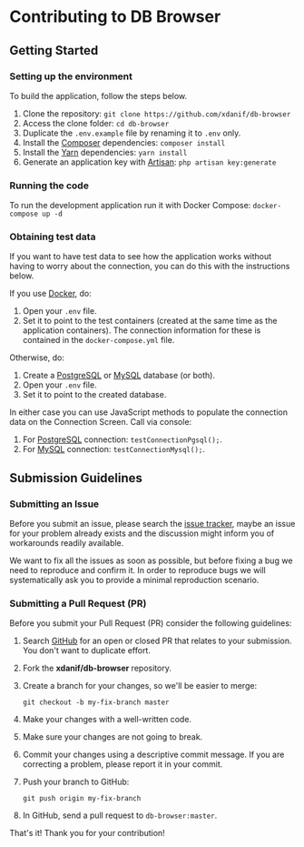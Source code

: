# Contributing to DB Browser

## Getting Started

### Setting up the environment

To build the application, follow the steps below.

1. Clone the repository: `git clone https://github.com/xdanif/db-browser`
2. Access the clone folder: `cd db-browser`
3. Duplicate the `.env.example` file by renaming it to `.env` only.
4. Install the [Composer](https://getcomposer.org/) dependencies: `composer install`
5. Install the [Yarn](https://yarnpkg.com/) dependencies: `yarn install`
6. Generate an application key with [Artisan](https://laravel.com/docs/master/artisan): `php artisan key:generate`

### Running the code

To run the development application run it with Docker Compose: `docker-compose up -d`

### Obtaining test data

If you want to have test data to see how the application works without having to worry about the connection, you can do this with the instructions below.

If you use [Docker](https://www.docker.com/), do:
1. Open your `.env` file.
2. Set it to point to the test containers (created at the same time as the application containers). The connection information for these is contained in the `docker-compose.yml` file.

Otherwise, do:
1. Create a [PostgreSQL](https://www.postgresql.org/) or [MySQL](https://www.mysql.com/) database (or both).
2. Open your `.env` file.
2. Set it to point to the created database.

In either case you can use JavaScript methods to populate the connection data on the Connection Screen. Call via console:
1. For [PostgreSQL](https://www.postgresql.org/) connection: `testConnectionPgsql();`.
2. For [MySQL](https://www.mysql.com/) connection: `testConnectionMysql();`.

## Submission Guidelines

### Submitting an Issue

Before you submit an issue, please search the [issue tracker](https://github.com/xdanif/db-browser/issues), maybe an issue for your problem already exists and the discussion might inform you of workarounds readily available.

We want to fix all the issues as soon as possible, but before fixing a bug we need to reproduce and confirm it. In order to reproduce bugs we will systematically ask you to provide a minimal reproduction scenario.

### Submitting a Pull Request (PR)

Before you submit your Pull Request (PR) consider the following guidelines:

1. Search [GitHub](https://github.com/xdanif/db-browser) for an open or closed PR that relates to your submission. You don't want to duplicate effort.
2. Fork the **xdanif/db-browser** repository.
3. Create a branch for your changes, so we'll be easier to merge:

    ```shell
    git checkout -b my-fix-branch master
    ```

5. Make your changes with a well-written code.
6. Make sure your changes are not going to break.
7. Commit your changes using a descriptive commit message. If you are correcting a problem, please report it in your commit.
8. Push your branch to GitHub:

    ```shell
    git push origin my-fix-branch
    ```

9. In GitHub, send a pull request to `db-browser:master`.

That's it! Thank you for your contribution!
